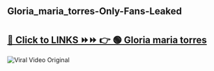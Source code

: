 
 ## Gloria_maria_torres-Only-Fans-Leaked

# <h2><a href="https://clipsfans.com/Gloria_maria_torres&ref=git">🔗 Click to LINKS ⏩⏩ 👉 🟢 Gloria maria torres </a></h2>

<a href="https://clipsfans.com/Gloria_maria_torres&ref=git" rel="nofollow" data-target="animated-image.originalLink"><img src="https://i.ibb.co.com/xMMVF88/686577567.gif" alt="Viral Video Original" style="max-width: 100%; display: inline-block;" data-target="animated-image.originalImage"></a>
